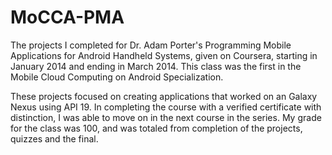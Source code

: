 MoCCA-PMA
=========

The projects I completed for Dr. Adam Porter's Programming Mobile Applications for Android Handheld Systems, given on Coursera, starting in January 2014 and ending in March 2014. This class was the first in the Mobile Cloud Computing on Android Specialization.

These projects focused on creating applications that worked on an Galaxy Nexus using API 19. In completing the course
with a verified certificate with distinction, I was able to move on in the next course in the series. My grade for the class was 100, and was totaled from completion of the projects, quizzes and the final.
